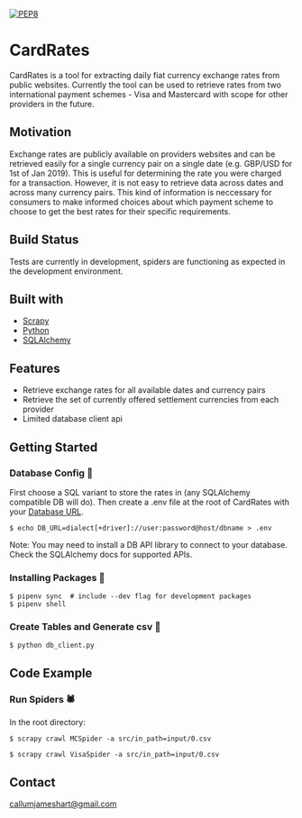 [![PEP8](https://img.shields.io/badge/code%20style-pep8-orange.svg)](https://www.python.org/dev/peps/pep-0008/)

# CardRates
CardRates is a tool for extracting daily fiat currency exchange rates from public websites. Currently the tool can be used to retrieve rates from two international payment schemes - Visa and Mastercard with scope for other providers in the future.

## Motivation
Exchange rates are publicly available on providers websites and can be retrieved easily for a single currency pair on a single date (e.g. GBP/USD for 1st of Jan 2019). This is useful for determining the rate you were charged for a transaction. However, it is not easy to retrieve data across dates and across many currency pairs. This kind of information is neccessary for consumers to make informed choices about which payment scheme to choose to get the best rates for their specific requirements.

## Build Status
Tests are currently in development, spiders are functioning as expected in the development environment.

## Built with
- [Scrapy](https://github.com/scrapy/scrapy)
- [Python](https://www.python.org/)
- [SQLAlchemy](https://www.sqlalchemy.org/)

## Features
- Retrieve exchange rates for all available dates and currency pairs
- Retrieve the set of currently offered settlement currencies from each provider
- Limited database client api



## Getting Started

### Database Config 📝
First choose a SQL variant to store the rates in (any SQLAlchemy compatible DB will do).
Then create a .env file at the root of CardRates with your [Database URL](https://docs.sqlalchemy.org/en/13/core/engines.html).

```shell
$ echo DB_URL=dialect[+driver]://user:password@host/dbname > .env
```

Note: You may need to install a DB API library to connect to your database. Check the SQLAlchemy docs for supported APIs.

### Installing Packages 🐍
```shell
$ pipenv sync  # include --dev flag for development packages
$ pipenv shell
```

### Create Tables and Generate csv 📝
```shell
$ python db_client.py 
```

## Code Example
### Run Spiders 🕷
In the root directory:
```shell 
$ scrapy crawl MCSpider -a src/in_path=input/0.csv
```
```shell
$ scrapy crawl VisaSpider -a src/in_path=input/0.csv
```

## Contact
[callumjameshart@gmail.com](mailto:callumjameshart@gmail.com)

